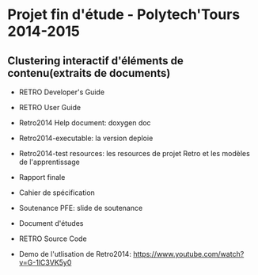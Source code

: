 Projet fin d'étude - Polytech'Tours 2014-2015 
============================================
Clustering interactif d'éléments de contenu(extraits de documents)
----------------------------------------------------------------------
- RETRO Developer's Guide

- RETRO User Guide

- Retro2014 Help document: doxygen doc

- Retro2014-executable: la version deploie

- Retro2014-test resources: les resources de projet Retro et les modèles de l'apprentissage

- Rapport finale

- Cahier de spécification

- Soutenance PFE: slide de soutenance

- Document d'études

- RETRO Source Code

- Demo de l'utlisation de Retro2014: https://www.youtube.com/watch?v=G-1lC3VK5y0

